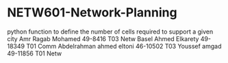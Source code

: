 # NETW601-Network-Planning
python function to define the number of cells required to support a given city
Amr Ragab Mohamed 49-8416 T03 Netw
Basel Ahmed Elkarety 49-18349 T01 Comm
Abdelrahman ahmed eltoni 46-10502 T03
Youssef amgad 49-11856 T01 Netw
